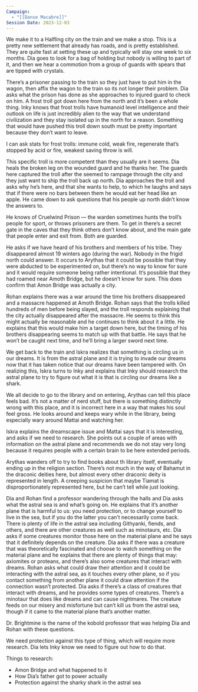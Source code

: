 ```yaml
---
Campaign:
  - "[[Danse Macabre]]"
Session Date: 2023-12-03
---
```

We make it to a Halfling city on the train and we make a stop. This is a pretty new settlement that already has roads, and is pretty established. They are quite fast at setting these up and typically will stay one week to six months. Dia goes to look for a bag of holding but nobody is willing to part of it, and then we hear a commotion from a group of guards with spears that are tipped with crystals.

There’s a prisoner passing to the train so they just have to put him in the wagon, then affix the wagon to the train so its not longer their problem. Dia asks what the prison has done as she approaches to injured guard to check on him. A frost troll got down here from the north and it’s been a whole thing. Inky knows that frost trolls have humanoid level intelligence and their outlook on life is just incredibly alien to the way that we understand civilization and they stay isolated up in the north for a reason. Something that would have pushed this troll down south must be pretty important because they don’t want to leave.

I can ask stats for frost trolls: immune cold, weak fire, regenerate that’s stopped by acid or fire, weakest saving throw is will.

This specific troll is more competent than they usually are it seems. Dia heals the broken leg on the wounded guard and he thanks her. The guards here captured the troll after the seemed to rampage through the city and they just want to ship the troll back up north. Dia approaches the troll and asks why he’s here, and that she wants to help, to which he laughs and says that if there were no bars between them he would eat her head like an apple. He came down to ask questions that his people up north didn’t know the answers to.

He knows of Cruelwind Prison — the warden sometimes hunts the troll’s people for sport, or throws prisoners are them. To get in there’s a secret gate in the caves that they think others don’t know about, and the main gate that people enter and exit from. Both are guarded.

He asks if we have heard of his brothers and members of his tribe. They disappeared almost 19 winters ago (during the war). Nobody in the frigid north could answer. It occurs to Arythas that it could be possible that they were abducted to be experimented on, but there’s no way to know for sure and it would require someone being rather intentional. It’s possible that they had roamed near Amoth Bridge, but he doesn’t know for sure. This does confirm that Amon Bridge was actually a city.

Rohan explains there was a war around the time his brothers disappeared and a massacre happened at Amoth Bridge. Rohan says that the trolls killed hundreds of men before being slayed, and the troll responds explaining that the city actually disappeared after the massacre. He seems to think this might actually be reasonable and he continues to think about it a little. He explains that this would make him a target down here, but the timing of his brothers disappearing seems to match up with that battle. He says that he won’t be caught next time, and he’ll bring a larger sword next time.

We get back to the train and Iskra realizes that something is circling us in our dreams. It is from the astral plane and it is trying to invade our dreams now that it has taken notice that our dreams have been tampered with. On realizing this, Iskra turns to Inky and explains that Inky should research the astral plane to try to figure out what it is that is circling our dreams like a shark.

We all decide to go to the library and on entering, Arythas can tell this place feels bad. It’s not a matter of nerd stuff, but there is something distinctly wrong with this place, and it is incorrect here in a way that makes his soul feel gross. He looks around and keeps wary while in the library, being especially wary around Mattai and watching her.

Iskra explains the dreamscape issue and Mattai says that it is interesting, and asks if we need to research. She points out a couple of areas with information on the astral plane and recommends we do not stay very long because it requires people with a certain brain to be here extended periods.

Arythas wanders off to try to find books about th library itself, eventually ending up in the religion section. There’s not much in the way of Bahamut in the draconic deities here, but almost every other draconic deity is represented in length. A creeping suspicion that maybe Tiamat is disproportionately represented here, but he can’t tell while just looking.

Dia and Rohan find a professor wandering through the halls and Dia asks what the astral sea is and what’s going on. He explains that it’s another plane that is harmful to us: you need protection, or to change yourself to live in the sea, but if you do the latter you can’t necessarily come back. There is plenty of life in the astral sea including Githyanki, fiends, and others, and there are other creatures as well such as minotaurs, etc. Dia asks if some creatures monitor those here on the material plane and he says that it definitely depends on the creature. Dia asks if there was a creature that was theoretically fascinated and choose to watch something on the material plane and he explains that there are plenty of things that may: axiomites or proteans, and there’s also some creatures that interact with dreams. Rohan asks what could draw their attention and it could be interacting with the astral sea, as it touches every other plane, so if you contact something from another plane it could draw attention if the connection wasn’t protected. Dia asks if there’s a class of creatures that interact with dreams, and he provides some types of creatures. There’s a minotaur that does like dreams and can cause nightmares. The creature feeds on our misery and misfortune but can’t kill us from the astral sea, though if it came to the material plane that’s another matter.

Dr. Brightmine is the name of the kobold professor that was helping Dia and Rohan with these questions.

We need protection against this type of thing, which will require more research. Dia lets Inky know we need to figure out how to do that.

Things to research:
- Amon Bridge and what happened to it
- How Dia’s father got to power actually
- Protection against the sharky shark in the astral sea